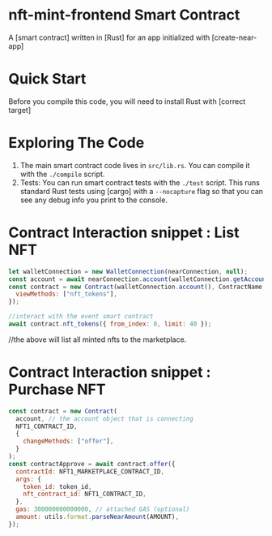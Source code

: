 # nft-mint-frontend Smart Contract

A [smart contract] written in [Rust] for an app initialized with [create-near-app]

# Quick Start

Before you compile this code, you will need to install Rust with [correct target]

# Exploring The Code

1. The main smart contract code lives in `src/lib.rs`. You can compile it with
   the `./compile` script.
2. Tests: You can run smart contract tests with the `./test` script. This runs
   standard Rust tests using [cargo] with a `--nocapture` flag so that you
   can see any debug info you print to the console.

# Contract Interaction snippet : List NFT

```js
let walletConnection = new WalletConnection(nearConnection, null);
const account = await nearConnection.account(walletConnection.getAccountId());
const contract = new Contract(walletConnection.account(), ContractName, {
  viewMethods: ["nft_tokens"],
});

//interact with the event smart contract
await contract.nft_tokens({ from_index: 0, limit: 40 });
```

//the above will list all minted nfts to the marketplace.

# Contract Interaction snippet : Purchase NFT

```js
const contract = new Contract(
  account, // the account object that is connecting
  NFT1_CONTRACT_ID,
  {
    changeMethods: ["offer"],
  }
);
const contractApprove = await contract.offer({
  contractId: NFT1_MARKETPLACE_CONTRACT_ID,
  args: {
    token_id: token_id,
    nft_contract_id: NFT1_CONTRACT_ID,
  },
  gas: 300000000000000, // attached GAS (optional)
  amount: utils.format.parseNearAmount(AMOUNT),
});
```
